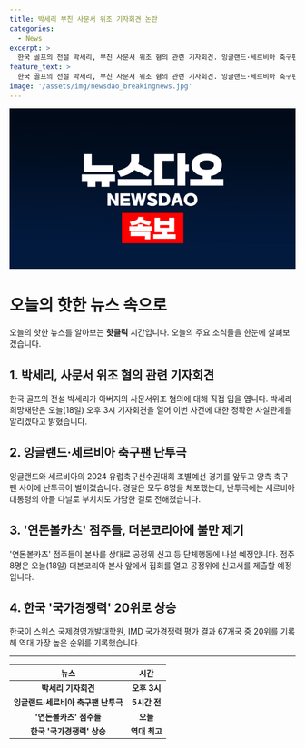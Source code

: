 ```yaml
---
title: 박세리 부친 사문서 위조 기자회견 논란
categories:
  - News
excerpt: >
  한국 골프의 전설 박세리, 부친 사문서 위조 혐의 관련 기자회견. 잉글랜드·세르비아 축구팬 난투극으로 대통령 아들도 가담. 연돈볼카츠 점주들 불만 제기. 한국 국가경쟁력 20위로 상승, 역대 최고. #박세리 #난투극 #연돈볼카츠 #더본코리아 #국가경쟁력
feature_text: >
  한국 골프의 전설 박세리, 부친 사문서 위조 혐의 관련 기자회견. 잉글랜드·세르비아 축구팬 난투극으로 대통령 아들도 가담. 연돈볼카츠 점주들 불만 제기. 한국 국가경쟁력 20위로 상승, 역대 최고. #박세리 #난투극 #연돈볼카츠 #더본코리아 #국가경쟁력
image: '/assets/img/newsdao_breakingnews.jpg'
---
```


<p><img src="/assets/img/newsdao_breakingnews.jpg" alt="pcversion 속보" /></p>

<h1>오늘의 핫한 뉴스 속으로</h1>

<p data-ke-size="size16">오늘의 핫한 뉴스를 알아보는 <b>핫클릭</b> 시간입니다. 오늘의 주요 소식들을 한눈에 살펴보겠습니다.</p>

<h2 data-ke-size="size26">1. 박세리, 사문서 위조 혐의 관련 기자회견</h2>

<p data-ke-size="size16">한국 골프의 전설 박세리가 아버지의 사문서위조 혐의에 대해 직접 입을 엽니다. 박세리희망재단은 오늘(18일) 오후 3시 기자회견을 열어 이번 사건에 대한 정확한 사실관계를 알리겠다고 밝혔습니다.</p>

<h2 data-ke-size="size26">2. 잉글랜드·세르비아 축구팬 난투극</h2>

<p data-ke-size="size16">잉글랜드와 세르비아의 2024 유럽축구선수권대회 조별예선 경기를 앞두고 양측 축구 팬 사이에 난투극이 벌어졌습니다. 경찰은 모두 8명을 체포했는데, 난투극에는 세르비아 대통령의 아들 다닐로 부치치도 가담한 걸로 전해졌습니다.</p>

<h2 data-ke-size="size26">3. '연돈볼카츠' 점주들, 더본코리아에 불만 제기</h2>

<p data-ke-size="size16">'연돈볼카츠' 점주들이 본사를 상대로 공정위 신고 등 단체행동에 나설 예정입니다. 점주 8명은 오늘(18일) 더본코리아 본사 앞에서 집회를 열고 공정위에 신고서를 제출할 예정입니다.</p>

<h2 data-ke-size="size26">4. 한국 '국가경쟁력' 20위로 상승</h2>

<p data-ke-size="size16">한국이 스위스 국제경영개발대학원, IMD 국가경쟁력 평가 결과 67개국 중 20위를 기록해 역대 가장 높은 순위를 기록했습니다.</p>

<hr>

<table>
  <thead>
    <tr>
      <th>뉴스</th>
      <th>시간</th>
    </tr>
  </thead>
  <tbody>
    <tr>
      <td style="text-align: center; height: 17px;"><b>박세리 기자회견</b></td>
      <td style="text-align: center; height: 17px;"><b>오후 3시</b></td>
    </tr>
    <tr>
      <td style="text-align: center; height: 17px;"><b>잉글랜드·세르비아 축구팬 난투극</b></td>
      <td style="text-align: center; height: 17px;"><b>5시간 전</b></td>
    </tr>
    <tr>
      <td style="text-align: center; height: 17px;"><b>'연돈볼카츠' 점주들</b></td>
      <td style="text-align: center; height: 17px;"><b>오늘</b></td>
    </tr>
    <tr>
      <td style="text-align: center; height: 17px;"><b>한국 '국가경쟁력' 상승</b></td>
      <td style="text-align: center; height: 17px;"><b>역대 최고</b></td>
    </tr>
  </tbody>
</table>

<p data-ke-size="size16"></p>


